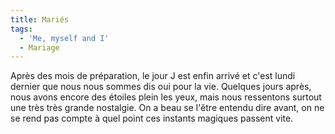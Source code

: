 ```yaml
---
title: Mariés
tags:
  - 'Me, myself and I'
  - Mariage
---
```


Après des mois de préparation, le jour J est enfin arrivé et c'est lundi dernier
que nous nous sommes dis oui pour la vie. Quelques jours après, nous avons
encore des étoiles plein les yeux, mais nous ressentons surtout une très très
grande nostalgie. On a beau se l'être entendu dire avant, on ne se rend pas
compte à quel point ces instants magiques passent vite.
